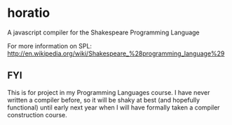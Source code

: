 horatio
=======

A javascript compiler for the Shakespeare Programming Language

For more information on SPL: http://en.wikipedia.org/wiki/Shakespeare_%28programming_language%29

## FYI

This is for project in my Programming Languages course. I have never written a compiler before, so it will be shaky at best (and hopefully functional) until early next year when I will have formally taken a compiler construction course.
